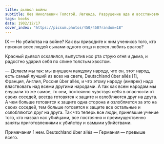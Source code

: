 ```yaml
---
title: дьявол войны
subtitle: Лев Николаевич Толстой, Легенда, Разрушение ада и восстановление его
tags: books
data: 1902/12/17
cover_index: "https://picsum.photos/450/450?random=18"
---
```




IX
— Но убийства на войне? Как вы приводите к ним учеников того, кто признал всех людей сынами одного отца и велел любить врагов?

Красный дьявол оскалился, выпустив изо рта струю огня и дыма, и радостно ударил себя по спине толстым хвостом.

— Делаем мы так: мы внушаем каждому народу, что он, этот народ, есть самый лучший из всех на свете, Deutschland ûber allés [1], Франция, Англия, Россия ûber allés, и что этому народу (имярек) надо властвовать над всеми другими народами. А так как всем народам мы внушали то же самое, то они, постоянно чувствуя себя в опасности от своих соседей, всегда готовятся к защите и озлобляются друг на друга. А чем больше готовится к защите одна сторона и озлобляется за это на своих соседей, тем больше готовятся к защите все остальные и озлобляются друг на друга. Так что теперь все люди, принявшие учение того, кто назвал нас убийцами, все постоянно и преимущественно заняты приготовлениями к убийству и самыми убийствами.


Примечания 
1
нем. Deutschland ûber allés — Германия — превыше всего.
